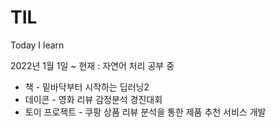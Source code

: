 # TIL
Today I learn

2022년 1월 1일 ~ 현재 : 자연어 처리 공부 중
- 책 - 밑바닥부터 시작하는 딥러닝2
- 데이콘 - 영화 리뷰 감정분석 경진대회
- 토이 프로젝트 - 쿠팡 상품 리뷰 분석을 통한 제품 추천 서비스 개발 
